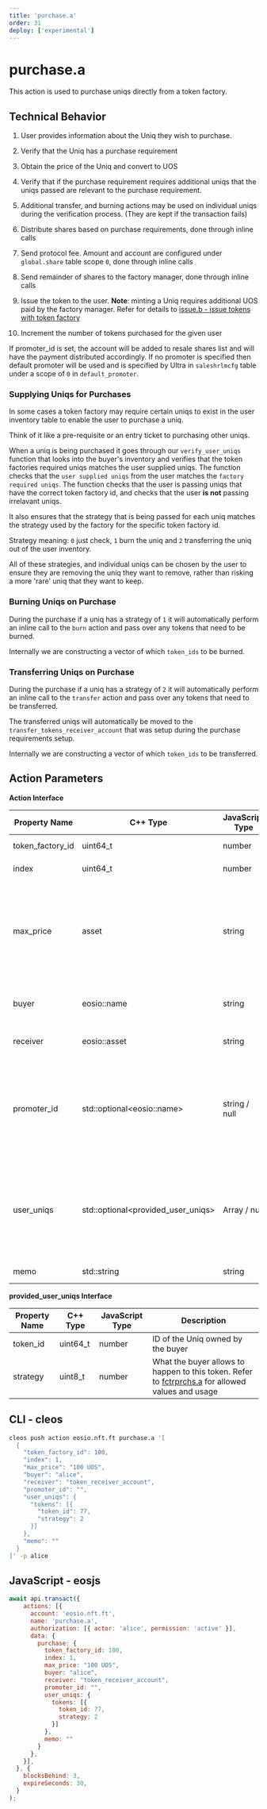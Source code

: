 ```yaml
---
title: 'purchase.a'
order: 31
deploy: ['experimental']
---
```


# purchase.a

This action is used to purchase uniqs directly from a token factory.

## Technical Behavior

1. User provides information about the Uniq they wish to purchase.

2. Verify that the Uniq has a purchase requirement

3. Obtain the price of the Uniq and convert to UOS

4. Verify that if the purchase requirement requires additional uniqs that the uniqs passed are relevant to the purchase requirement.

5. Additional transfer, and burning actions may be used on individual uniqs during the verification process. (They are kept if the transaction fails)

6. Distribute shares based on purchase requirements, done through inline calls

7. Send protocol fee. Amount and account are configured under `global.share` table scope `0`, done through inline calls

8. Send remainder of shares to the factory manager, done through inline calls

9. Issue the token to the user. **Note**: minting a Uniq requires additional UOS paid by the factory manager. Refer for details to [issue.b - issue tokens with token factory](./issue.b.md)

10. Increment the number of tokens purchased for the given user

If promoter_id is set, the account will be added to resale shares list and will have the payment distributed accordingly. If no promoter is specified then default promoter will be used and is specified by Ultra in `saleshrlmcfg` table under a scope of `0` in `default_promoter`.

### Supplying Uniqs for Purchases

In some cases a token factory may require certain uniqs to exist in the user inventory table to enable the user to purchase a uniq.

Think of it like a pre-requisite or an entry ticket to purchasing other uniqs.

When a uniq is being purchased it goes through our `verify_user_uniqs` function that looks into the buyer's inventory and verifies that the token factories required uniqs matches the user supplied uniqs. The function checks that the `user supplied uniqs` from the user matches the `factory required uniqs`. The function checks that the user is passing uniqs that have the correct token factory id, and checks that the user **is not** passing irrelavant uniqs.

It also ensures that the strategy that is being passed for each uniq matches the strategy used by the factory for the specific token factory id.

Strategy meaning: `0` just check, `1` burn the uniq and `2` transferring the uniq out of the user inventory.

All of these strategies, and individual uniqs can be chosen by the user to ensure they are removing the uniq they want to remove, rather than risking a more 'rare' uniq that they want to keep.

### Burning Uniqs on Purchase

During the purchase if a uniq has a strategy of `1` it will automatically perform an inline call to the `burn` action and pass over any tokens that need to be burned.

Internally we are constructing a vector of which `token_ids` to be burned.

### Transferring Uniqs on Purchase

During the purchase if a uniq has a strategy of `2` it will automatically perform an inline call to the `transfer` action and pass over any tokens that need to be transferred.

The transferred uniqs will automatically be moved to the `transfer_tokens_receiver_account` that was setup during the purchase requirements setup.

Internally we are constructing a vector of which `token_ids` to be transferred.


## Action Parameters

**Action Interface**

| Property Name    | C++ Type                            | JavaScript Type | Description                                                                                                                                                                         |
| ---------------- | ----------------------------------- | --------------- | ----------------------------------------------------------------------------------------------------------------------------------------------------------------------------------- |
| token_factory_id | uint64_t                            | number          | ID of a token factory to purchase from                                                                                                                                              |
| index            | uint64_t                            | number          | Index of purchase option to use                                                                                                                                                     |
| max_price        | asset                               | string          | Maximum amount of UOS you allow to be withdrawn from your account. If price is set in USD this will prevent transaction from overcharging you in case USD price goes down           |
| buyer            | eosio::name                         | string          | Account that will pay UOS and/or Uniqs for this purchase                                                                                                                            |
| receiver         | eosio::asset                        | string          | Account that will receive the Uniq from this purchase                                                                                                                               |
| promoter_id      | std::optional\<eosio::name>         | string / null   | Optional promoter of the purchase transaction. If no promoter is provided then the default promoter specified in `saleshrlmcfg` (scope `0`) will be used if present                 |
| user_uniqs       | std::optional\<provided_user_uniqs> | Array / null    | List of uniqs the buyer is willing to provide for this purchase option to either be taken from him or to just verify their presence. Refer to `provided_user_uniqs` breakdown below |
| memo             | std::string                         | string          | A short operation description                                                                                                                                                       |

**provided_user_uniqs Interface**

| Property Name | C++ Type | JavaScript Type | Description                                                                                                                     |
| ------------- | -------- | --------------- | ------------------------------------------------------------------------------------------------------------------------------- |
| token_id      | uint64_t | number          | ID of the Uniq owned by the buyer                                                                                               |
| strategy      | uint8_t  | number          | What the buyer allows to happen to this token. Refer to [fctrprchs.a](./nft-tables.md#fctrprchs-a) for allowed values and usage |


## CLI - cleos

```bash
cleos push action eosio.nft.ft purchase.a '[
  {
    "token_factory_id": 100,
    "index": 1,
    "max_price": "100 UOS",
    "buyer": "alice",
    "receiver": "token_receiver_account",
    "promoter_id": "",
    "user_uniqs": {
      "tokens": [{
        "token_id": 77,
        "strategy": 2
      }]
    },
    "memo": ""
  }
]' -p alice
```

## JavaScript - eosjs

```js
await api.transact({
    actions: [{
      account: 'eosio.nft.ft',
      name: 'purchase.a',
      authorization: [{ actor: 'alice', permission: 'active' }],
      data: {
        purchase: {
          token_factory_id: 100,
          index: 1,
          max_price: "100 UOS",
          buyer: "alice",
          receiver: "token_receiver_account",
          promoter_id: "",
          user_uniqs: {
            tokens: [{
              token_id: 77,
              strategy: 2
            }]
          },
          memo: ""
        }
      },
    }],
  }, {
    blocksBehind: 3,
    expireSeconds: 30,
  }
);
```
